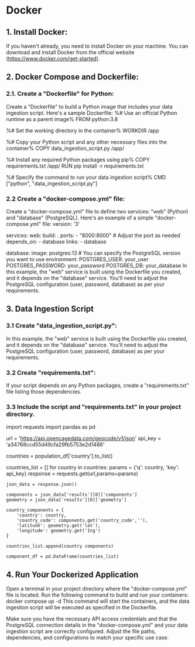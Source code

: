 # Docker
## 1. Install Docker:
If you haven't already, you need to install Docker on your machine. You can download and install Docker from the official website (https://www.docker.com/get-started).
## 2. Docker Compose and Dockerfile:
### 2.1. Create a "Dockerfile" for Python:
Create a "Dockerfile" to build a Python image that includes your data ingestion script. Here's a sample Dockerfile:
%# Use an official Python runtime as a parent image%
FROM python:3.8

%# Set the working directory in the container%
WORKDIR /app

%# Copy your Python script and any other necessary files into the container%
COPY data_ingestion_script.py /app/

%# Install any required Python packages using pip%
COPY requirements.txt /app/
RUN pip install -r requirements.txt

%# Specify the command to run your data ingestion script%
CMD ["python", "data_ingestion_script.py"]
### 2.2 Create a "docker-compose.yml" file:
Create a "docker-compose.yml" file to define two services: "web" (Python) and "database" (PostgreSQL). Here's an example of a simple "docker-compose.yml" file:
version: '3'

services:
  web:
    build: .
    ports:
      - "8000:8000"  # Adjust the port as needed
    depends_on:
      - database
    links:
      - database

  database:
    image: postgres:13  # You can specify the PostgreSQL version you want to use
    environment:
      POSTGRES_USER: your_user
      POSTGRES_PASSWORD: your_password
      POSTGRES_DB: your_database
In this example, the "web" service is built using the Dockerfile you created, and it depends on the "database" service. You'll need to adjust the PostgreSQL configuration (user, password, database) as per your requirements.

## 3. Data Ingestion Script
### 3.1 Create "data_ingestion_script.py":
In this example, the "web" service is built using the Dockerfile you created, and it depends on the "database" service. You'll need to adjust the PostgreSQL configuration (user, password, database) as per your requirements.

### 3.2  Create "requirements.txt":
If your script depends on any Python packages, create a "requirements.txt" file listing those dependencies.

### 3.3 Include the script and "requirements.txt" in your project directory.
import requests
import pandas as pd

url = 'https://api.opencagedata.com/geocode/v1/json'
api_key = 'a34768ccd55d49cfa29fb5753e2d1486'

countries = population_df['country'].to_list()

countries_list = []
for country in countries:
    params = {'q': country, 'key': api_key} 
    response = requests.get(url,params=params)
    
    json_data = response.json()
    
    components = json_data['results'][0]['components']
    geometry = json_data['results'][0]['geometry']
    
    country_components = {
        'country': country,
        'country_code': components.get('country_code',''),
        'latitude': geometry.get('lat'),
        'longitude': geometry.get('Ing')
    }
    
    countries_list.append(country components)

    component_df = pd.DataFrame(countries_list)

## 4. Run Your Dockerized Application
Open a terminal in your project directory where the "docker-compose.yml" file is located.
Run the following command to build and run your containers:
docker compose up -d
This command will start the containers, and the data ingestion script will be executed as specified in the Dockerfile.

Make sure you have the necessary API access credentials and that the PostgreSQL connection details in the "docker-compose.yml" and your data ingestion script are correctly configured. Adjust the file paths, dependencies, and configurations to match your specific use case.


